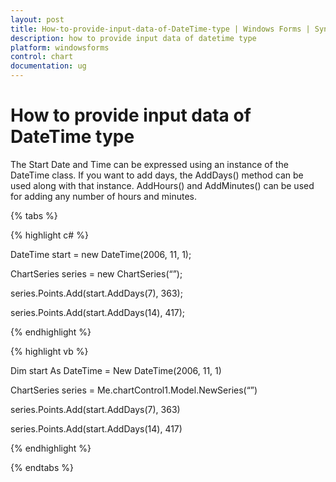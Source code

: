 ```yaml
---
layout: post
title: How-to-provide-input-data-of-DateTime-type | Windows Forms | Syncfusion
description: how to provide input data of datetime type
platform: windowsforms
control: chart
documentation: ug
---
```


# How to provide input data of DateTime type

The Start Date and Time can be expressed using an instance of the DateTime class. If you want to add days, the AddDays() method can be used along with that instance. AddHours() and AddMinutes() can be used for adding any number of hours and minutes.

{% tabs %}

{% highlight c# %}

DateTime start = new DateTime(2006, 11, 1);

ChartSeries series = new ChartSeries(“”);

series.Points.Add(start.AddDays(7), 363);

series.Points.Add(start.AddDays(14), 417);

{% endhighlight %}

{% highlight vb %}

Dim start As DateTime = New DateTime(2006, 11, 1)

ChartSeries series = Me.chartControl1.Model.NewSeries(“”)

series.Points.Add(start.AddDays(7), 363)

series.Points.Add(start.AddDays(14), 417)

{% endhighlight %}

{% endtabs %}

